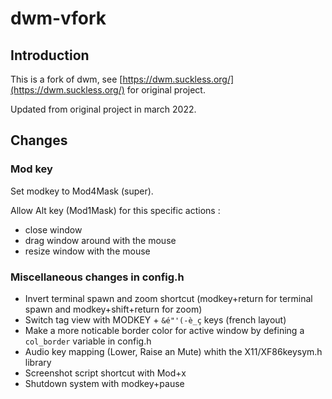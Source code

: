 # dwm-vfork

## Introduction

This is a fork of dwm, see [https://dwm.suckless.org/](https://dwm.suckless.org/) for original project.

Updated from original project in march 2022.

## Changes

### Mod key

Set modkey to Mod4Mask (super).

Allow Alt key (Mod1Mask) for this specific actions :

* close window
* drag window around with the mouse
* resize window with the mouse

### Miscellaneous changes in config.h

* Invert terminal spawn and zoom shortcut (modkey+return for terminal spawn and modkey+shift+return for zoom)
* Switch tag view with MODKEY + `&é"'(-è_ç` keys (french layout)
* Make a more noticable border color for active window by defining a `col_border` variable in config.h
* Audio key mapping (Lower, Raise an Mute) whith the X11/XF86keysym.h library
* Screenshot script shortcut with Mod+x
* Shutdown system with modkey+pause
